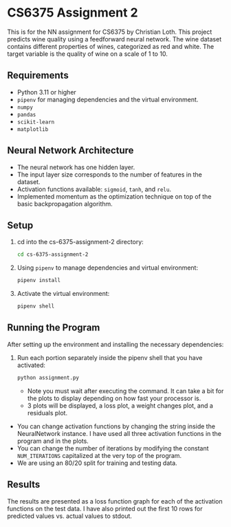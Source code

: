 # CS6375 Assignment 2

This is for the NN assignment for CS6375 by Christian Loth.
This project predicts wine quality using a feedforward neural network.
The wine dataset contains different properties of wines, categorized as red and white.
The target variable is the quality of wine on a scale of 1 to 10.

## Requirements

- Python 3.11 or higher
- `pipenv` for managing dependencies and the virtual environment.
- `numpy`
- `pandas`
- `scikit-learn`
- `matplotlib`

## Neural Network Architecture

- The neural network has one hidden layer.
- The input layer size corresponds to the number of features in the dataset.
- Activation functions available: `sigmoid`, `tanh`, and `relu`.
- Implemented momentum as the optimization technique on top of the basic backpropagation algorithm.

## Setup

1. cd into the cs-6375-assignment-2 directory:
    ```bash
    cd cs-6375-assignment-2
    ```
2. Using `pipenv` to manage dependencies and virtual environment:
    ```bash
    pipenv install
    ```

3. Activate the virtual environment:
    ```bash
    pipenv shell
    ```

## Running the Program

After setting up the environment and installing the necessary dependencies:

1. Run each portion separately inside the pipenv shell that you have activated:
    ```bash
    python assignment.py
    ```
   - Note you must wait after executing the command. It can take a bit for the plots to display depending on how fast your processor is.
   - 3 plots will be displayed, a loss plot, a weight changes plot, and a residuals plot.
   
- You can change activation functions by changing the string inside the NeuralNetwork instance. I have used all three activation functions in the program and in the plots.
- You can change the number of iterations by modifying the constant `NUM_ITERATIONS` capitalized at the very top of the program.
- We are using an 80/20 split for training and testing data.
   
## Results

The results are presented as a loss function graph for each of the activation functions on the test data.
I have also printed out the first 10 rows for predicted values vs. actual values to stdout.